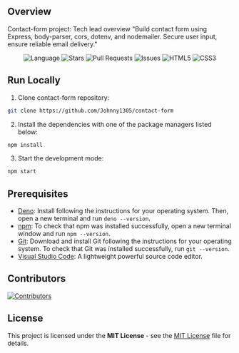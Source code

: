 ## Overview

Contact-form project: Tech lead overview "Build contact form using Express, body-parser, cors, dotenv, and nodemailer. Secure user input, ensure reliable email delivery."

<p align="center">
  <img src="https://img.shields.io/github/languages/top/Johnny1305/contact-form"Language"" alt=" Language" />
  <img src="https://img.shields.io/github/stars/Johnny1305/contact-form"Stars"" alt=" Stars" />
  <img src="https://img.shields.io/github/issues-pr/Johnny1305/contact-form"Pull Requests"" alt=" Pull Requests" />
  <img src="https://img.shields.io/github/issues/Johnny1305/contact-form"Issues"" alt=" Issues" />
  <img src="https://img.shields.io/badge/HTML5-orange?logo=html5&logoColor=white "HTML5"" alt=" HTML5" />
  <img src="https://img.shields.io/badge/CSS3-blue?logo=css3&logoColor=white "CSS3"" alt=" CSS3" />
</p>

## Run Locally

1. Clone contact-form repository:  
```bash  
git clone https://github.com/Johnny1305/contact-form  
```
2. Install the dependencies with one of the package managers listed below:  
```bash  
npm install  
```
3. Start the development mode:  
```bash  
npm start 
```

## Prerequisites

- [Deno](https://deno.com): Install following the instructions for your operating system. Then, open a new terminal and run `deno --version`.
- [npm](https://nodejs.org/en): To check that npm was installed successfully, open a new terminal window and run `npm --version`.
- [Git](https://git-scm.com/book/en/v2/Getting-Started-Installing-Git): Download and install Git following the instructions for your operating system. To check that Git was installed successfully, run `git --version`.
- [Visual Studio Code](https://code.visualstudio.com/): A lightweight powerful source code editor.


## Contributors

[![Contributors](https://contrib.rocks/image?repo=Johnny1305/contact-form)](https://github.com/Johnny1305/contact-form/graphs/contributors)

## License

This project is licensed under the **MIT License** - see the [MIT License](https://github.com/Johnny1305/contact-form/blob/main/LICENSE) file for details.